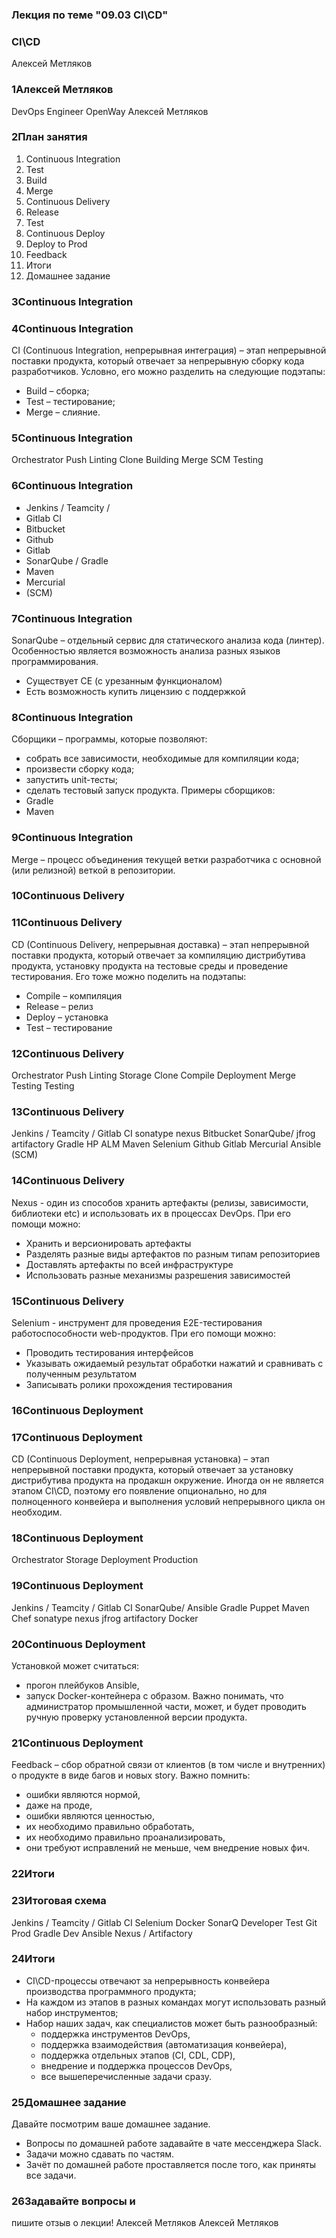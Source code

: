 ### Лекция по теме "09.03 CI\CD"

### CI\CD
Алексей
Метляков

### 1Алексей Метляков
DevOps Engineer
OpenWay
Алексей Метляков

### 2План занятия
1. Continuous Integration
2. Test
3. Build
4. Merge
5. Continuous Delivery
6. Release
7. Test
8. Continuous Deploy
9. Deploy to Prod
10. Feedback
11. Итоги
12. Домашнее задание

### 3Continuous Integration

### 4Continuous Integration
CI (Continuous Integration, непрерывная интеграция) – этап
непрерывной поставки продукта, который отвечает за непрерывную
сборку кода разработчиков.
Условно, его можно разделить на следующие подэтапы:
- Build – сборка;
- Test – тестирование;
- Merge – слияние.

### 5Continuous Integration
Orchestrator
Push Linting
Clone Building
Merge SCM
Testing

### 6Continuous Integration
- Jenkins / Teamcity /
- Gitlab CI
- Bitbucket
- Github
- Gitlab
- SonarQube / Gradle
- Maven
- Mercurial
- (SCM)

### 7Continuous Integration
SonarQube – отдельный сервис для статического анализа кода
(линтер).
Особенностью является возможность анализа разных языков
программирования.
- Существует CE (с урезанным функционалом)
- Есть возможность купить лицензию с поддержкой

### 8Continuous Integration
Сборщики – программы, которые позволяют:
- собрать все зависимости, необходимые для компиляции кода;
- произвести сборку кода;
- запустить unit-тесты;
- сделать тестовый запуск продукта.
Примеры сборщиков:
- Gradle
- Maven

### 9Continuous Integration
Merge – процесс объединения текущей ветки разработчика с
основной (или релизной) веткой в репозитории.

### 10Continuous Delivery

### 11Continuous Delivery
CD (Continuous Delivery, непрерывная доставка) – этап
непрерывной поставки продукта, который отвечает
за компиляцию дистрибутива продукта, установку продукта
на тестовые среды и проведение тестирования.
Его тоже можно поделить на подэтапы:
- Compile – компиляция
- Release – релиз
- Deploy – установка
- Test – тестирование

### 12Continuous Delivery
Orchestrator
Push Linting Storage
Clone Compile Deployment
Merge Testing Testing

### 13Continuous Delivery
Jenkins / Teamcity / Gitlab CI
sonatype nexus
Bitbucket
SonarQube/ jfrog artifactory
Gradle HP ALM
Maven Selenium
Github
Gitlab
Mercurial
Ansible
(SCM)

### 14Continuous Delivery
Nexus - один из способов хранить артефакты (релизы, зависимости,
библиотеки etc) и использовать их в процессах DevOps.
При его помощи можно:
- Хранить и версионировать артефакты
- Разделять разные виды артефактов по разным типам
репозиториев
- Доставлять артефакты по всей инфраструктуре
- Использовать разные механизмы разрешения зависимостей

### 15Continuous Delivery
Selenium - инструмент для проведения E2E-тестирования
работоспособности web-продуктов.
При его помощи можно:
- Проводить тестирования интерфейсов
- Указывать ожидаемый результат обработки нажатий и сравнивать с полученным результатом
- Записывать ролики прохождения тестирования

### 16Continuous Deployment

### 17Continuous Deployment
CD (Continuous Deployment, непрерывная установка) – этап
непрерывной поставки продукта, который отвечает за установку
дистрибутива продукта на продакшн окружение.
Иногда он не является этапом CI\CD, поэтому его появление
опционально, но для полноценного конвейера и выполнения
условий непрерывного цикла он необходим.

### 18Continuous Deployment
Orchestrator
Storage
Deployment
Production

### 19Continuous Deployment
Jenkins / Teamcity / Gitlab CI
SonarQube/ Ansible
Gradle Puppet
Maven Chef
sonatype nexus
jfrog artifactory
Docker

### 20Continuous Deployment
Установкой может считаться:
- прогон плейбуков Ansible,
- запуск Docker-контейнера с образом.
Важно понимать, что администратор промышленной части,
может, и будет проводить ручную проверку установленной
версии продукта.

### 21Continuous Deployment
Feedback – сбор обратной связи от клиентов (в том числе и
внутренних) о продукте в виде багов и новых story.
Важно помнить:
- ошибки являются нормой,
- даже на проде,
- ошибки являются ценностью,
- их необходимо правильно обработать,
- их необходимо правильно проанализировать,
- они требуют исправлений не меньше, чем внедрение новых фич.

### 22Итоги

### 23Итоговая схема
Jenkins / Teamcity / Gitlab CI
Selenium
Docker
SonarQ
Developer
Test
Git
Prod
Gradle
Dev
Ansible
Nexus / Artifactory

### 24Итоги
- CI\CD-процессы отвечают за непрерывность конвейера
производства программного продукта;
- На каждом из этапов в разных командах могут использовать
разный набор инструментов;
- Набор наших задач, как специалистов может быть
разнообразный:
  - поддержка инструментов DevOps,
  - поддержка взаимодействия (автоматизация конвейера),
  - поддержка отдельных этапов (CI, CDL, CDP),
  - внедрение и поддержка процессов DevOps,
  - все вышеперечисленные задачи сразу.

### 25Домашнее задание
Давайте посмотрим ваше домашнее задание.
- Вопросы по домашней работе задавайте в чате мессенджера Slack.
- Задачи можно сдавать по частям.
- Зачёт по домашней работе проставляется после того, как приняты все задачи.

### 26Задавайте вопросы и
пишите отзыв о лекции!
Алексей Метляков
Алексей Метляков
